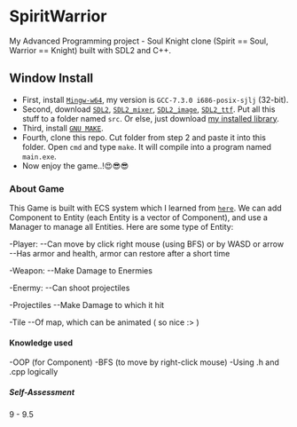 # SpiritWarrior
My Advanced Programming project - Soul Knight clone (Spirit == Soul, Warrior == Knight) built with SDL2 and C++.

## Window Install

- First, install [`Mingw-w64`](https://sourceforge.net/projects/mingw-w64/files/), my version is `GCC-7.3.0 i686-posix-sjlj` (32-bit).
- Second, download [`SDL2`](https://lazyfoo.net/tutorials/SDL/01_hello_SDL/windows/mingw/index.php), [`SDL2_mixer`](https://github.com/libsdl-org/SDL_mixer/releases), [`SDL2_image`](https://github.com/libsdl-org/SDL_image/releases/tag/release-2.6.3), [`SDL2_ttf`](https://github.com/libsdl-org/SDL_ttf/releases/tag/release-2.20.2). Put all this stuff to a folder named `src`. Or else, just download [my installed library](https://drive.google.com/file/d/1nbja5W2XzALFDwNW9Le9KWG8nCsnyxcN/view?usp=sharing).
- Third, install [`GNU MAKE`](https://stackoverflow.com/a/57042516/21271990).
- Fourth, clone this repo. Cut folder from step 2 and paste it into this folder. Open `cmd` and type `make`. It will compile into a program named `main.exe`.
- Now enjoy the game..!😍😎😎

### About Game
This Game is built with ECS system which I learned from [`here`](https://www.youtube.com/@CarlBirch). We can add Component to Entity (each Entity is a vector of Component), and use a Manager to manage all Entities. Here are some type of Entity:

-Player:
--Can move by click right mouse (using BFS) or by WASD or arrow
--Has armor and health, armor can restore after a short time

-Weapon:
--Make Damage to Enermies

-Enermy:
--Can shoot projectiles

-Projectiles
--Make Damage to which it hit

-Tile
--Of map, which can be animated ( so nice :> )

#### Knowledge used
-OOP (for Component)
-BFS (to move by right-click mouse)
-Using .h and .cpp logically

##### Self-Assessment
9 - 9.5